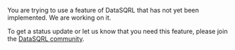 You are trying to use a feature of DataSQRL that has not yet
been implemented. We are working on it.

To get a status update or let us know that you need this feature,
please join the [DataSQRL community](https://www.datasqrl.com/community).